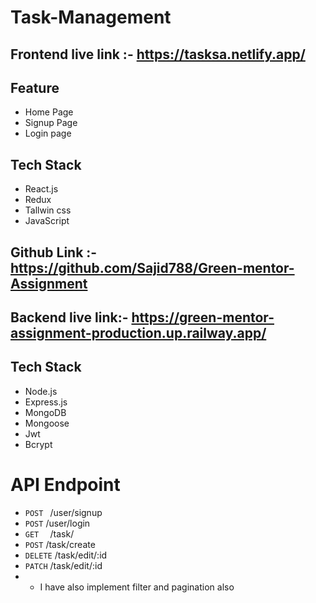 # Task-Management

## Frontend live link :- https://tasksa.netlify.app/

## Feature
- Home Page
- Signup Page
- Login page

## Tech Stack
-   React.js
-   Redux
-   Tallwin css
-   JavaScript

## Github Link :- https://github.com/Sajid788/Green-mentor-Assignment


## Backend live link:- https://green-mentor-assignment-production.up.railway.app/
## Tech Stack
-   Node.js
-   Express.js
-   MongoDB  
-   Mongoose
-   Jwt
-   Bcrypt

  # API Endpoint
- `POST `    /user/signup
- `POST`     /user/login
- `GET  `    /task/
- `POST`     /task/create
- `DELETE`   /task/edit/:id
- `PATCH`    /task/edit/:id
- - I have also implement filter and pagination also
